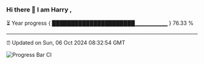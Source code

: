 ### Hi there 👋 I am Harry , 

⏳ Year progress { ██████████████████████▁▁▁▁▁▁▁▁ } 76.33 %

---

⏰ Updated on Sun, 06 Oct 2024 08:32:54 GMT

![Progress Bar CI](https://github.com/duykhang68/duykhang68/workflows/Progress%20Bar%20CI/badge.svg)
